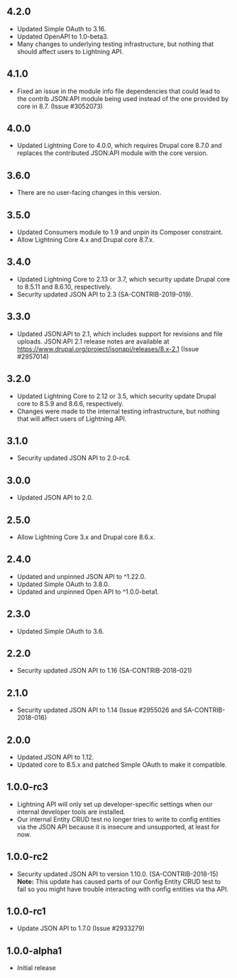 ## 4.2.0
* Updated Simple OAuth to 3.16.
* Updated OpenAPI to 1.0-beta3.
* Many changes to underlying testing infrastructure, but nothing
  that should affect users to Lightning API.

## 4.1.0
* Fixed an issue in the module info file dependencies that could lead to the
  contrib JSON:API module being used instead of the one provided by core in 8.7.
  (Issue #3052073)

## 4.0.0
* Updated Lightning Core to 4.0.0, which requires Drupal core 8.7.0 and replaces
  the contributed JSON:API module with the core version.

## 3.6.0
* There are no user-facing changes in this version.

## 3.5.0
* Updated Consumers module to 1.9 and unpin its Composer constraint.
* Allow Lightning Core 4.x and Drupal core 8.7.x.

## 3.4.0
* Updated Lightning Core to 2.13 or 3.7, which security update Drupal core to
  8.5.11 and 8.6.10, respectively.
* Security updated JSON API to 2.3 (SA-CONTRIB-2019-019).

## 3.3.0
* Updated JSON:API to 2.1, which includes support for revisions and file uploads.
  JSON:API 2.1 release notes are available at https://www.drupal.org/project/jsonapi/releases/8.x-2.1
  (Issue #2957014)

## 3.2.0
* Updated Lightning Core to 2.12 or 3.5, which security update Drupal core to
  8.5.9 and 8.6.6, respectively.
* Changes were made to the internal testing infrastructure, but nothing that 
  will affect users of Lightning API.

## 3.1.0
* Security updated JSON API to 2.0-rc4.

## 3.0.0
* Updated JSON API to 2.0.

## 2.5.0
* Allow Lightning Core 3.x and Drupal core 8.6.x.

## 2.4.0
* Updated and unpinned JSON API to ^1.22.0.
* Updated Simple OAuth to 3.8.0.
* Updated and unpinned Open API to ^1.0.0-beta1.

## 2.3.0
* Updated Simple OAuth to 3.6.

## 2.2.0
* Security updated JSON API to 1.16 (SA-CONTRIB-2018-021)

## 2.1.0
* Security updated JSON API to 1.14 (Issue #2955026 and SA-CONTRIB-2018-016)

## 2.0.0
* Updated JSON API to 1.12.
* Updated core to 8.5.x and patched Simple OAuth to make it compatible.

## 1.0.0-rc3
* Lightning API will only set up developer-specific settings when our internal
  developer tools are installed.
* Our internal Entity CRUD test no longer tries to write to config entities via
  the JSON API because it is insecure and unsupported, at least for now.

## 1.0.0-rc2
* Security updated JSON API to version 1.10.0. (SA-CONTRIB-2018-15)  
  **Note:** This update has caused parts of our Config Entity CRUD test to fail
  so you might have trouble interacting with config entities via tha API.  

## 1.0.0-rc1
* Update JSON API to 1.7.0 (Issue #2933279)

## 1.0.0-alpha1
* Initial release
